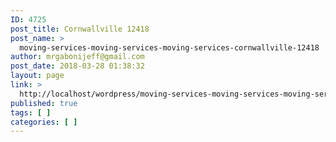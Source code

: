 ```yaml
---
ID: 4725
post_title: Cornwallville 12418
post_name: >
  moving-services-moving-services-moving-services-cornwallville-12418
author: mrgabonijeff@gmail.com
post_date: 2018-03-28 01:38:32
layout: page
link: >
  http://localhost/wordpress/moving-services-moving-services-moving-services-cornwallville-12418/
published: true
tags: [ ]
categories: [ ]
---
```

